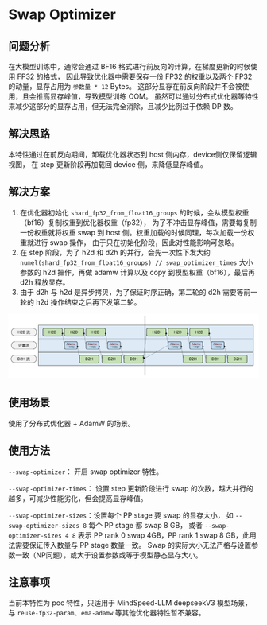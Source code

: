 # Swap Optimizer

## 问题分析

在大模型训练中，通常会通过 BF16 格式进行前反向的计算，在梯度更新的时候使用 FP32 的格式，
因此导致优化器中需要保存一份 FP32 的权重以及两个 FP32 的动量，显存占用为 `参数量 * 12` Bytes。
这部分显存在前反向阶段并不会被使用，且会推高显存峰值，导致模型训练 OOM。
虽然可以通过分布式优化器等特性来减少这部分的显存占用，但无法完全消除，且减少比例过于依赖 DP 数。

## 解决思路

本特性通过在前反向期间，卸载优化器状态到 host 侧内存，device侧仅保留逻辑视图，
在 step 更新阶段再加载回 device 侧，来降低显存峰值。

## 解决方案

1. 在优化器初始化 `shard_fp32_from_float16_groups` 的时候，会从模型权重（bf16）复制权重到优化器权重（fp32），
为了不冲击显存峰值，需要每复制一份权重就将权重 swap 到 host 侧。权重加载的时候同理，每次加载一份权重就进行 swap 操作，
由于只在初始化阶段，因此对性能影响可忽略。
2. 在 step 阶段，为了 h2d 和 d2h 的并行，会先一次性下发大约 `numel(shard_fp32_from_float16_groups) // swap_optimizer_times` 
大小参数的 h2d 操作，再做 adamw 计算以及 copy 到模型权重（bf16），最后再 d2h 释放显存。
3. 由于 d2h 与 h2d 是异步拷贝，为了保证时序正确，第二轮的 d2h 需要等前一轮的 h2d 操作结束之后再下发第二轮。

![img.png](../../sources/images/swap-optimizer.png)

## 使用场景

使用了分布式优化器 + AdamW 的场景。

## 使用方法

`--swap-optimizer`： 开启 swap optimizer 特性。

`--swap-optimizer-times`： 设置 step 更新阶段进行 swap 的次数，越大并行的越多，可减少性能劣化，但会提高显存峰值。

`--swap-optimizer-sizes`：设置每个 PP stage 要 swap 的显存大小，
如 `--swap-optimizer-sizes 8` 每个 PP stage 都 swap 8 GB，
或者 `--swap-optimizer-sizes 4 8` 表示 PP rank 0 swap 4GB，PP rank 1 swap 8 GB，此用法需要保证传入数量与 PP stage 数量一致。
Swap 的实际大小无法严格与设置参数一致（NP问题），或大于设置参数或等于模型静态显存大小。

## 注意事项

当前本特性为 poc 特性，只适用于 MindSpeed-LLM deepseekV3 模型场景，与 `reuse-fp32-param`、`ema-adamw` 等其他优化器特性暂不兼容。
